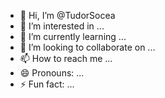 - 👋 Hi, I’m @TudorSocea
- 👀 I’m interested in ...
- 🌱 I’m currently learning ...
- 💞️ I’m looking to collaborate on ...
- 📫 How to reach me ...
- 😄 Pronouns: ...
- ⚡ Fun fact: ...

<!---
TudorSocea/TudorSocea is a ✨ special ✨ repository because its `README.md` (this file) appears on your GitHub profile.
You can click the Preview link to take a look at your changes.
--->
